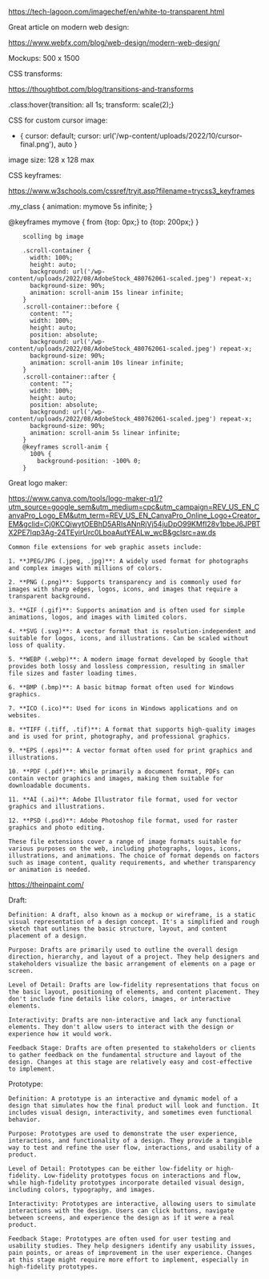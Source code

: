 
https://tech-lagoon.com/imagechef/en/white-to-transparent.html

Great article on modern web design:


https://www.webfx.com/blog/web-design/modern-web-design/


Mockups: 500 x 1500


CSS transforms: 

https://thoughtbot.com/blog/transitions-and-transforms

.class:hover{transition: all 1s; transform: scale(2);}

CSS for custom cursor image:

*  { cursor: default; cursor: url('/wp-content/uploads/2022/10/cursor-final.png'), auto }


image size: 128 x 128 max


CSS keyframes:

https://www.w3schools.com/cssref/tryit.asp?filename=trycss3_keyframes

.my_class {
  animation: mymove 5s infinite;
}

@keyframes mymove {
  from {top: 0px;}
  to {top: 200px;}
}

<div class = "my_class"></div>


        scolling bg image

        .scroll-container {
          width: 100%;
          height: auto;
          background: url('/wp-content/uploads/2022/08/AdobeStock_480762061-scaled.jpeg') repeat-x;
          background-size: 90%;
          animation: scroll-anim 15s linear infinite;
        }
        .scroll-container::before {
          content: "";
          width: 100%;
          height: auto;
          position: absolute;
          background: url('/wp-content/uploads/2022/08/AdobeStock_480762061-scaled.jpeg') repeat-x;
          background-size: 90%;
          animation: scroll-anim 10s linear infinite;
        }
        .scroll-container::after {
          content: "";
          width: 100%;
          height: auto;
          position: absolute;
          background: url('/wp-content/uploads/2022/08/AdobeStock_480762061-scaled.jpeg') repeat-x;
          background-size: 90%;
          animation: scroll-anim 5s linear infinite;
        }
        @keyframes scroll-anim {
          100% {
            background-position: -100% 0;
        }

Great logo maker:

https://www.canva.com/tools/logo-maker-q1/?utm_source=google_sem&utm_medium=cpc&utm_campaign=REV_US_EN_CanvaPro_Logo_EM&utm_term=REV_US_EN_CanvaPro_Online_Logo+Creator_EM&gclid=Cj0KCQjwytOEBhD5ARIsANnRjVj54juDpO99KMfI28v1bbeJ6JPBTX2PE7Iqp3Ag-24TEyirUrc0LboaAutYEALw_wcB&gclsrc=aw.ds



    Common file extensions for web graphic assets include:
  
    1. **JPEG/JPG (.jpeg, .jpg)**: A widely used format for photographs and complex images with millions of colors.
    
    2. **PNG (.png)**: Supports transparency and is commonly used for images with sharp edges, logos, icons, and images that require a transparent background.
    
    3. **GIF (.gif)**: Supports animation and is often used for simple animations, logos, and images with limited colors.
    
    4. **SVG (.svg)**: A vector format that is resolution-independent and suitable for logos, icons, and illustrations. Can be scaled without loss of quality.
    
    5. **WEBP (.webp)**: A modern image format developed by Google that provides both lossy and lossless compression, resulting in smaller file sizes and faster loading times.
    
    6. **BMP (.bmp)**: A basic bitmap format often used for Windows graphics.
    
    7. **ICO (.ico)**: Used for icons in Windows applications and on websites.
    
    8. **TIFF (.tiff, .tif)**: A format that supports high-quality images and is used for print, photography, and professional graphics.
    
    9. **EPS (.eps)**: A vector format often used for print graphics and illustrations.
    
    10. **PDF (.pdf)**: While primarily a document format, PDFs can contain vector graphics and images, making them suitable for downloadable documents.
    
    11. **AI (.ai)**: Adobe Illustrator file format, used for vector graphics and illustrations.
    
    12. **PSD (.psd)**: Adobe Photoshop file format, used for raster graphics and photo editing.
    
    These file extensions cover a range of image formats suitable for various purposes on the web, including photographs, logos, icons, illustrations, and animations. The choice of format depends on factors such as image content, quality requirements, and whether transparency or animation is needed.



https://theinpaint.com/


Draft:

    Definition: A draft, also known as a mockup or wireframe, is a static visual representation of a design concept. It's a simplified and rough sketch that outlines the basic structure, layout, and content placement of a design.

    Purpose: Drafts are primarily used to outline the overall design direction, hierarchy, and layout of a project. They help designers and stakeholders visualize the basic arrangement of elements on a page or screen.

    Level of Detail: Drafts are low-fidelity representations that focus on the basic layout, positioning of elements, and content placement. They don't include fine details like colors, images, or interactive elements.

    Interactivity: Drafts are non-interactive and lack any functional elements. They don't allow users to interact with the design or experience how it would work.

    Feedback Stage: Drafts are often presented to stakeholders or clients to gather feedback on the fundamental structure and layout of the design. Changes at this stage are relatively easy and cost-effective to implement.

Prototype:

    Definition: A prototype is an interactive and dynamic model of a design that simulates how the final product will look and function. It includes visual design, interactivity, and sometimes even functional behavior.

    Purpose: Prototypes are used to demonstrate the user experience, interactions, and functionality of a design. They provide a tangible way to test and refine the user flow, interactions, and usability of a product.

    Level of Detail: Prototypes can be either low-fidelity or high-fidelity. Low-fidelity prototypes focus on interactions and flow, while high-fidelity prototypes incorporate detailed visual design, including colors, typography, and images.

    Interactivity: Prototypes are interactive, allowing users to simulate interactions with the design. Users can click buttons, navigate between screens, and experience the design as if it were a real product.

    Feedback Stage: Prototypes are often used for user testing and usability studies. They help designers identify any usability issues, pain points, or areas of improvement in the user experience. Changes at this stage might require more effort to implement, especially in high-fidelity prototypes.



